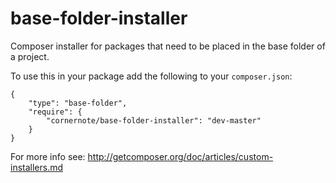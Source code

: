 base-folder-installer
=============================

Composer installer for packages that need to be placed in the base folder of a project.

To use this in your package add the following to your `composer.json`:
```
{
	"type": "base-folder",
	"require": {
		"cornernote/base-folder-installer": "dev-master"
	}
}
```

For more info see: http://getcomposer.org/doc/articles/custom-installers.md
